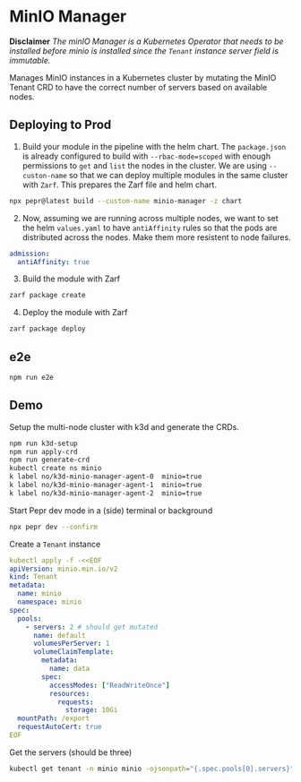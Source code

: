 # MinIO Manager

**Disclaimer** _The minIO Manager is a Kubernetes Operator that needs to be installed _before_ minio is installed since the `Tenant` instance server field is immutable._

Manages MinIO instances in a Kubernetes cluster by mutating the MinIO Tenant CRD to have the correct number of servers based on available nodes.

## Deploying to Prod

1. Build your module in the pipeline with the helm chart. The `package.json` is already configured to build with `--rbac-mode=scoped` with enough permissions to `get` and `list` the nodes in the cluster. We are using `--custon-name` so that we can deploy multiple modules in the same cluster with `Zarf`. This prepares the Zarf file and helm chart.

```bash
npx pepr@latest build --custom-name minio-manager -z chart
```

2. Now, assuming we are running across multiple nodes, we want to set the helm `values.yaml` to have `antiAffinity` rules so that the pods are distributed across the nodes. Make them more resistent to node failures.

```yaml
admission:
  antiAffinity: true
```

3. Build the module with Zarf

```bash
zarf package create 
```

4. Deploy the module with Zarf 

```bash
zarf package deploy 
```



## e2e

```bash
npm run e2e
```



## Demo

Setup the multi-node cluster with k3d and generate the CRDs.

```bash
npm run k3d-setup   
npm run apply-crd   
npm run generate-crd
kubectl create ns minio
k label no/k3d-minio-manager-agent-0  minio=true
k label no/k3d-minio-manager-agent-1  minio=true
k label no/k3d-minio-manager-agent-2  minio=true
```

Start Pepr dev mode in a (side) terminal or background
```bash
npx pepr dev --confirm
```

Create a `Tenant` instance
```yaml
kubectl apply -f -<<EOF
apiVersion: minio.min.io/v2
kind: Tenant
metadata:
  name: minio
  namespace: minio
spec:
  pools:
    - servers: 2 # should get mutated
      name: default
      volumesPerServer: 1
      volumeClaimTemplate:
        metadata:
          name: data
        spec:
          accessModes: ["ReadWriteOnce"]
          resources:
            requests:
              storage: 10Gi
  mountPath: /export
  requestAutoCert: true
EOF
```

Get the servers (should be three)

```bash
kubectl get tenant -n minio minio -ojsonpath="{.spec.pools[0].servers}"
```

